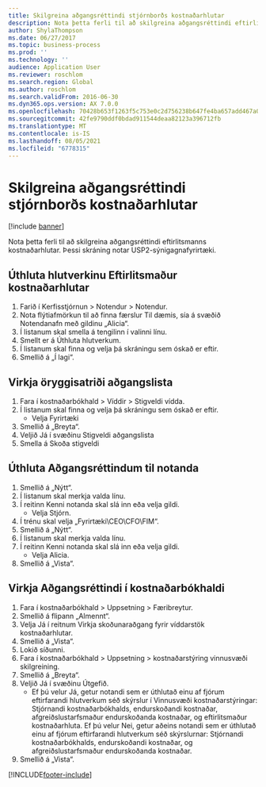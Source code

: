 ```yaml
---
title: Skilgreina aðgangsréttindi stjórnborðs kostnaðarhlutar
description: Nota þetta ferli til að skilgreina aðgangsréttindi eftirlitsmanns kostnaðarhlutar.
author: ShylaThompson
ms.date: 06/27/2017
ms.topic: business-process
ms.prod: ''
ms.technology: ''
audience: Application User
ms.reviewer: roschlom
ms.search.region: Global
ms.author: roschlom
ms.search.validFrom: 2016-06-30
ms.dyn365.ops.version: AX 7.0.0
ms.openlocfilehash: 70428b653f1263f5c753e0c2d756238b647fe4ba657add467a0142369bbbdd8b
ms.sourcegitcommit: 42fe9790ddf0bdad911544deaa82123a396712fb
ms.translationtype: MT
ms.contentlocale: is-IS
ms.lasthandoff: 08/05/2021
ms.locfileid: "6778315"
---
```

# <a name="configure-access-rights-for-a-cost-object-controller"></a>Skilgreina aðgangsréttindi stjórnborðs kostnaðarhlutar

[!include [banner](../../includes/banner.md)]

Nota þetta ferli til að skilgreina aðgangsréttindi eftirlitsmanns kostnaðarhlutar. Þessi skráning notar USP2-sýnigagnafyrirtæki.


## <a name="assign-the-cost-object-controller-role"></a>Úthluta hlutverkinu Eftirlitsmaður kostnaðarhlutar
1. Farið í Kerfisstjórnun > Notendur > Notendur.
2. Nota flýtiafmörkun til að finna færslur Til dæmis, sía á svæðið Notendanafn með gildinu „Alicia“.
3. Í listanum skal smella á tengilinn í valinni línu.
4. Smellt er á Úthluta hlutverkum.
5. Í listanum skal finna og velja þá skráningu sem óskað er eftir.
6. Smellið á „Í lagi“.

## <a name="enable-access-list-security"></a>Virkja öryggisatriði aðgangslista
1. Fara í kostnaðarbókhald > Víddir > Stigveldi vídda.
2. Í listanum skal finna og velja þá skráningu sem óskað er eftir.
    * Velja Fyrirtæki  
3. Smellið á „Breyta“.
4. Veljið Já í svæðinu Stigveldi aðgangslista
5. Smella á Skoða stigveldi

## <a name="assign-access-rights-to-user"></a>Úthluta Aðgangsréttindum til notanda
1. Smellið á „Nýtt“.
2. Í listanum skal merkja valda línu.
3. Í reitinn Kenni notanda skal slá inn eða velja gildi.
    * Velja Stjórn.  
4. Í trénu skal velja „Fyrirtæki\CEO\CFO\FIM“.
5. Smellið á „Nýtt“.
6. Í listanum skal merkja valda línu.
7. Í reitinn Kenni notanda skal slá inn eða velja gildi.
    * Velja Alicia.  
8. Smellið á „Vista“.

## <a name="enable-access-rights-in-cost-accounting"></a>Virkja Aðgangsréttindi í kostnaðarbókhaldi
1. Fara í kostnaðarbókhald > Uppsetning > Færibreytur.
2. Smellið á flipann „Almennt“.
3. Velja Já í reitnum Virkja skoðunaraðgang fyrir víddarstök kostnaðarhlutar.
4. Smellið á „Vista“.
5. Lokið síðunni.
6. Fara í kostnaðarbókhald > Uppsetning > kostnaðarstýring vinnusvæði skilgreining.
7. Smellið á „Breyta“.
8. Veljið Já í svæðinu Útgefið.
    * Ef þú velur Já, getur notandi sem er úthlutað einu af fjórum eftirfarandi hlutverkum séð skýrslur í Vinnusvæði kostnaðarstýringar: Stjórnandi kostnaðarbókhalds, endurskoðandi kostnaðar, afgreiðslustarfsmaður endurskoðanda kostnaðar, og eftirlitsmaður kostnaðarhluta. Ef þú velur Nei, getur aðeins notandi sem er úthlutað einu af fjórum eftirfarandi hlutverkum séð skýrslurnar: Stjórnandi kostnaðarbókhalds, endurskoðandi kostnaðar, og afgreiðslustarfsmaður endurskoðanda kostnaðar.    
9. Smellið á „Vista“.



[!INCLUDE[footer-include](../../../includes/footer-banner.md)]